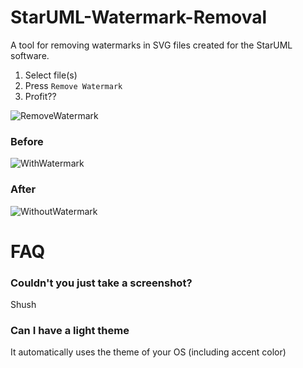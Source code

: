 # StarUML-Watermark-Removal
A tool for removing watermarks in SVG files created for the StarUML software.

1. Select file(s)
2. Press `Remove Watermark`
3. Profit??

![RemoveWatermark](https://user-images.githubusercontent.com/51381523/142168242-3e00c07b-5130-4ee0-9a90-9dbe3b895ff0.png)

### Before
![WithWatermark](https://user-images.githubusercontent.com/51381523/142168505-f81c183f-e824-41c7-8783-b67dae1f83f9.png)
### After
![WithoutWatermark](https://user-images.githubusercontent.com/51381523/142168508-7f94454b-0067-42df-b47d-ae98ca70700e.png)

# FAQ
### Couldn't you just take a screenshot?
Shush
### Can I have a light theme
It automatically uses the theme of your OS (including accent color)
